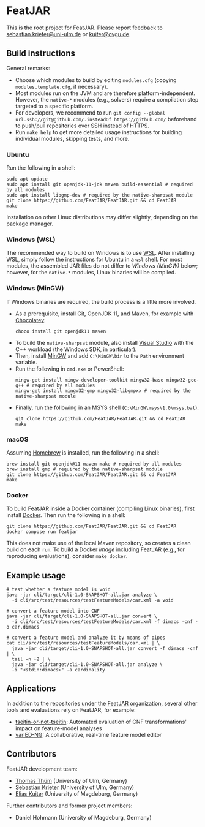 # FeatJAR

This is the root project for FeatJAR.
Please report feedback to sebastian.krieter@uni-ulm.de or kuiter@ovgu.de.

## Build instructions

General remarks:

* Choose which modules to build by editing `modules.cfg` (copying `modules.template.cfg`, if necessary).
* Most modules run on the JVM and are therefore platform-independent.
  However, the `native-*` modules (e.g., solvers) require a compilation step targeted to a specific platform.
* For developers, we recommend to run `git config --global url.ssh://git@github.com/.insteadOf https://github.com/` beforehand to push/pull repositories over SSH instead of HTTPS. 
* Run `make help` to get more detailed usage instructions for building individual modules, skipping tests, and more.

### Ubuntu

Run the following in a shell:

```
sudo apt update
sudo apt install git openjdk-11-jdk maven build-essential # required by all modules
sudo apt install libgmp-dev # required by the native-sharpsat module
git clone https://github.com/FeatJAR/FeatJAR.git && cd FeatJAR
make
```

Installation on other Linux distributions may differ slightly, depending on the package manager.

### Windows (WSL)

The recommended way to build on Windows is to use [WSL](https://docs.microsoft.com/en-us/windows/wsl/install).
After installing WSL, simply follow the instructions for Ubuntu in a `wsl` shell.
For most modules, the assembled JAR files do not differ to *Windows (MinGW)* below; however, for the `native-*` modules, Linux binaries will be compiled.
   
### Windows (MinGW)

If Windows binaries are required, the build process is a little more involved.

* As a prerequisite, install Git, OpenJDK 11, and Maven, for example with [Chocolatey](https://chocolatey.org/install):
  ```
  choco install git openjdk11 maven
  ```
* To build the `native-sharpsat` module, also install [Visual Studio](https://visualstudio.microsoft.com/downloads/) with the C++ workload (the Windows SDK, in particular).
* Then, install [MinGW](https://sourceforge.net/projects/mingw/files/Installer/mingw-get-setup.exe/download) and add `C:\MinGW\bin` to the `Path` environment variable.
* Run the following in `cmd.exe` or PowerShell:
   ```
   mingw-get install mingw-developer-toolkit mingw32-base mingw32-gcc-g++ # required by all modules
   mingw-get install mingw32-gmp mingw32-libgmpxx # required by the native-sharpsat module
   ```
* Finally, run the following in an MSYS shell (`C:\MinGW\msys\1.0\msys.bat`):
   ```
   git clone https://github.com/FeatJAR/FeatJAR.git && cd FeatJAR
   make
   ```
   
### macOS

Assuming [Homebrew](https://brew.sh/) is installed, run the following in a shell:

```
brew install git openjdk@11 maven make # required by all modules
brew install gmp # required by the native-sharpsat module
git clone https://github.com/FeatJAR/FeatJAR.git && cd FeatJAR
make
```

### Docker

To build FeatJAR inside a Docker container (compiling Linux binaries), first install [Docker](https://docs.docker.com/get-docker/).
Then run the following in a shell:

```
git clone https://github.com/FeatJAR/FeatJAR.git && cd FeatJAR
docker compose run featjar
```

This does not make use of the local Maven repository, so creates a clean build on each `run`.
To build a Docker *image* including FeatJAR (e.g., for reproducing evaluations), consider `make docker`.

## Example usage

```
# test whether a feature model is void
java -jar cli/target/cli-1.0-SNAPSHOT-all.jar analyze \
  -i cli/src/test/resources/testFeatureModels/car.xml -a void

# convert a feature model into CNF
java -jar cli/target/cli-1.0-SNAPSHOT-all.jar convert \
  -i cli/src/test/resources/testFeatureModels/car.xml -f dimacs -cnf -o car.dimacs

# convert a feature model and analyze it by means of pipes
cat cli/src/test/resources/testFeatureModels/car.xml | \
  java -jar cli/target/cli-1.0-SNAPSHOT-all.jar convert -f dimacs -cnf | \
  tail -n +2 | \
  java -jar cli/target/cli-1.0-SNAPSHOT-all.jar analyze \
  -i "<stdin:dimacs>" -a cardinality
```

## Applications

In addition to the repositories under the [FeatJAR](https://github.com/FeatJAR) organization, several other tools and evaluations rely on FeatJAR, for example:

* [tseitin-or-not-tseitin](https://github.com/ekuiter/tseitin-or-not-tseitin): Automated evaluation of CNF transformations' impact on feature-model analyses
* [variED-NG](https://github.com/ekuiter/variED-NG): A collaborative, real-time feature model editor

## Contributors

FeatJAR development team:

* [Thomas Thüm](https://www.uni-ulm.de/in/sp/team/thuem/) (University of Ulm, Germany)
* [Sebastian Krieter](https://www.uni-ulm.de/in/sp/team/sebastian-krieter/) (University of Ulm, Germany)
* [Elias Kuiter](https://www.dbse.ovgu.de/Mitarbeiter/Elias+Kuiter.html) (University of Magdeburg, Germany)

Further contributors and former project members:

* Daniel Hohmann (University of Magdeburg, Germany)
